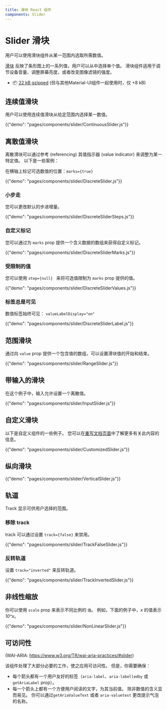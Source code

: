 ```yaml
---
title: 滑块 React 组件
components: Slider
---
```


# Slider 滑块

<p class="description">用户可以使用滑块组件从某一范围内选取所需数值。</p>

[滑块](https://material.io/design/components/sliders.html) 反映了条形图上的一系列值，用户可以从中选择单个值。 滑块组件适用于调节设备音量、调整屏幕亮度，或者改变图像滤镜的强度。

- 📦 [22 kB gzipped](/size-snapshot) (但与其他Material-UI组件一起使用时，仅 +8 kB)

## 连续值滑块

用户可以使用连续值滑块从给定范围内选择某一数值。

{{"demo": "pages/components/slider/ContinuousSlider.js"}}

## 离散值滑块

离散滑块可以通过参考 (referencing) 其值指示器 (value indicator) 来调整为某一特定值。 以下是一些案例：

在横轴上标记可选数值的位置：`marks={true}`

{{"demo": "pages/components/slider/DiscreteSlider.js"}}

### 小步走

您可以更改默认的步进增量。

{{"demo": "pages/components/slider/DiscreteSliderSteps.js"}}

### 自定义标记

您可以通过为 `marks` prop 提供一个含义数据的数组来获得自定义标记。

{{"demo": "pages/components/slider/DiscreteSliderMarks.js"}}

### 受限制的值

您可以使用 `step={null} ` 来将可选值限制为 `marks` prop 提供的值。

{{"demo": "pages/components/slider/DiscreteSliderValues.js"}}

### 标签总是可见

数值标签始终可见： `valueLabelDisplay="on"`

{{"demo": "pages/components/slider/DiscreteSliderLabel.js"}}

## 范围滑块

通过向 `value` prop 提供一个包含值的数组，可以设置滑块值的开始和结束。

{{"demo": "pages/components/slider/RangeSlider.js"}}

## 带输入的滑块

在这个例子中，输入允许设置一个离散值。

{{"demo": "pages/components/slider/InputSlider.js"}}

## 自定义滑块

以下是自定义组件的一些例子。 您可以在[重写文档页面](/customization/components/)中了解更多有关此内容的信息。

{{"demo": "pages/components/slider/CustomizedSlider.js"}}

## 纵向滑块

{{"demo": "pages/components/slider/VerticalSlider.js"}}

## 轨道

Track 显示可供用户选择的范围。

### 移除 track

track 可以通过设置 `track={false}` 来禁用。

{{"demo": "pages/components/slider/TrackFalseSlider.js"}}

### 反转轨道

设置 `track="inverted"` 来反转轨道。

{{"demo": "pages/components/slider/TrackInvertedSlider.js"}}

## 非线性缩放

你可以使用 `scale` prop 来表示不同比例的 `值`。 例如，下面的例子中，*x* 的值表示 *10^x*。

{{"demo": "pages/components/slider/NonLinearSlider.js"}}

## 可访问性

(WAI-ARIA: https://www.w3.org/TR/wai-aria-practices/#slider)

该组件处理了大部分必要的工作，使之应用可访问性。 但是，你需要确保：

- 每个箭头都有一个用户友好的标签（`aria-label`、`aria-labelledby` 或 `getAriaLabel` prop）。
- 每一个箭头上都有一个方便用户阅读的文字，为其当前值。 除非数值的含义显而易见。 你可以通过`getAriaValueText` 或者 `aria-valuetext` 更改提示气泡的名称。